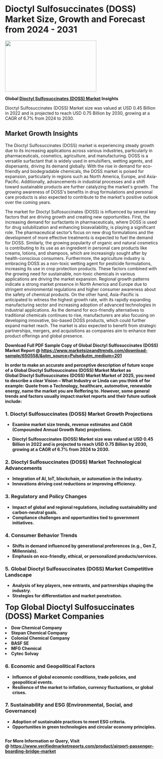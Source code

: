 <H1>Dioctyl Sulfosuccinates (DOSS) Market Size, Growth and Forecast from 2024 - 2031</H1><img class="aligncenter size-medium wp-image-584254" src="https://thirdeyenews.in/wp-content/uploads/2024/09/Global-Market-Research-300x168.jpeg" alt="" width="300" height="168" /><p><strong>Global&nbsp;<a href="https://www.marketsizeandtrends.com/download-sample/650558/&amp;utm_source=Pulse&amp;utm_medium=201">Dioctyl Sulfosuccinates (DOSS) Market</a> Insights</strong></p><p>Dioctyl Sulfosuccinates (DOSS) Market size was valued at USD 0.45 Billion in 2022 and is projected to reach USD 0.75 Billion by 2030, growing at a CAGR of 6.7% from 2024 to 2030.</p><p><h2>Market Growth Insights</h2> <p>The Dioctyl Sulfosuccinates (DOSS) market is experiencing steady growth due to its increasing applications across various industries, particularly in pharmaceuticals, cosmetics, agriculture, and manufacturing. DOSS is a versatile surfactant that is widely used in emulsifiers, wetting agents, and dispersants, driving its demand globally. With the rise in demand for eco-friendly and biodegradable chemicals, the DOSS market is poised for expansion, particularly in regions such as North America, Europe, and Asia-Pacific. Additionally, advancements in industrial processes and a shift toward sustainable products are further catalyzing the market's growth. The growing awareness of DOSS's benefits in drug formulations and personal care products is also expected to contribute to the market's positive outlook over the coming years.</p> <p><strong></strong></p> <p>The market for Dioctyl Sulfosuccinates (DOSS) is influenced by several key factors that are driving growth and creating new opportunities. First, the increasing demand for surfactants in pharmaceuticals, where DOSS is used for drug solubilization and enhancing bioavailability, is playing a significant role. The pharmaceutical sector’s focus on new drug formulations and the development of more effective treatments is expected to fuel the demand for DOSS. Similarly, the growing popularity of organic and natural cosmetics is contributing to its use as an ingredient in personal care products like creams, lotions, and shampoos, which are increasingly sought after by health-conscious consumers. Furthermore, the agriculture industry is embracing DOSS as a non-toxic wetting agent for pesticide formulations, increasing its use in crop protection products. These factors combined with the growing need for sustainable, non-toxic chemicals in various applications are driving the market expansion. Regional growth patterns indicate a strong market presence in North America and Europe due to stringent environmental regulations and higher consumer awareness about the safety of chemical products. On the other hand, Asia-Pacific is anticipated to witness the highest growth rate, with its rapidly expanding manufacturing sector and increasing adoption of advanced technologies in industrial applications. As the demand for eco-friendly alternatives to traditional chemicals continues to rise, manufacturers are also focusing on developing innovative, bio-based DOSS products, which could further expand market reach. The market is also expected to benefit from strategic partnerships, mergers, and acquisitions as companies aim to enhance their product offerings and global presence.</p> <p><strong></p><p><span class=""><strong>Download Full PDF Sample Copy of Global Dioctyl Sulfosuccinates (DOSS) Market Report</strong> @ <a href="https://www.marketsizeandtrends.com/download-sample/650558/&amp;utm_source=Pulse&amp;utm_medium=201" target="_blank">https://www.marketsizeandtrends.com/download-sample/650558/&amp;utm_source=Pulse&amp;utm_medium=201</a></span></p><p>In order to make an accurate and perceptive description of future scope of a Global&nbsp;Dioctyl Sulfosuccinates (DOSS) Market Market as Global&nbsp;Dioctyl Sulfosuccinates (DOSS) Market Market of 2025, you need to describe a clear Vision &ndash; What Industry or Linda can you think of for example: Quote from a Technology, healthcare, automotive, renewable energy, name the market you are Reffering to. However, some general trends and factors usually impact market reports and their future outlook include:</p><h3>1.&nbsp;<strong>Dioctyl Sulfosuccinates (DOSS) Market Growth Projections</strong></h3><ul><li>Examine market size trends, revenue estimates and CAGR (Compounded Annual Growth Rate) projections.</li><li><p>Dioctyl Sulfosuccinates (DOSS) Market size was valued at USD 0.45 Billion in 2022 and is projected to reach USD 0.75 Billion by 2030, growing at a CAGR of 6.7% from 2024 to 2030.</p></li></ul><h3>2.&nbsp;<strong>Dioctyl Sulfosuccinates (DOSS) Market Technological Advancements</strong></h3><ul><li>Integration of AI, IoT, blockchain, or automation in the industry.</li><li>Innovations driving cost reductions or improving efficiency.</li></ul><h3>3.&nbsp;<strong>Regulatory and Policy Changes</strong></h3><ul><li>Impact of global and regional regulations, including sustainability and carbon-neutral goals.</li><li>Compliance challenges and opportunities tied to government initiatives.</li></ul><h3>4.&nbsp;<strong>Consumer Behavior Trends</strong></h3><ul><li>Shifts in demand influenced by generational preferences (e.g., Gen Z, Millennials).</li><li>Emphasis on eco-friendly, ethical, or personalized products/services.</li></ul><h3>5.&nbsp;<strong>Global Dioctyl Sulfosuccinates (DOSS) Market Competitive Landscape</strong></h3><ul><li>Analysis of key players, new entrants, and partnerships shaping the industry.</li><li>Strategies for differentiation and market penetration.</li></ul><p data-pm-slice="1 1 []"><span style="color: inherit; font-family: inherit; font-size: 25px;">Top Global Dioctyl Sulfosuccinates (DOSS) Market Companies</span></p><div class="" data-test-id=""><p><li>Dow Chemical Company</li><li> Stepan Chemical Company</li><li> Colonial Chemical Company</li><li> BASF SE</li><li> MFG Chemical</li><li> Cytec Solvay</li></p></div><h3>6.&nbsp;<strong>Economic and Geopolitical Factors</strong></h3><ul><li>Influence of global economic conditions, trade policies, and geopolitical events.</li><li>Resilience of the market to inflation, currency fluctuations, or global crises.</li></ul><h3>7.&nbsp;<strong>Sustainability and ESG (Environmental, Social, and Governance)</strong></h3><ul><li>Adoption of sustainable practices to meet ESG criteria.</li><li>Opportunities in green technologies and circular economy principles.</li></ul><h2><strong style="font-size: 14px;">For More Information or Query, Visit @&nbsp;</strong><a style="background-color: #ffffff; font-size: 14px;" href="https://www.marketsizeandtrends.com/report/dioctyl-sulfosuccinates-doss-market/" target="_blank">https://www.verifiedmarketreports.com/product/airport-passenger-boarding-bridge-market</a></h2>